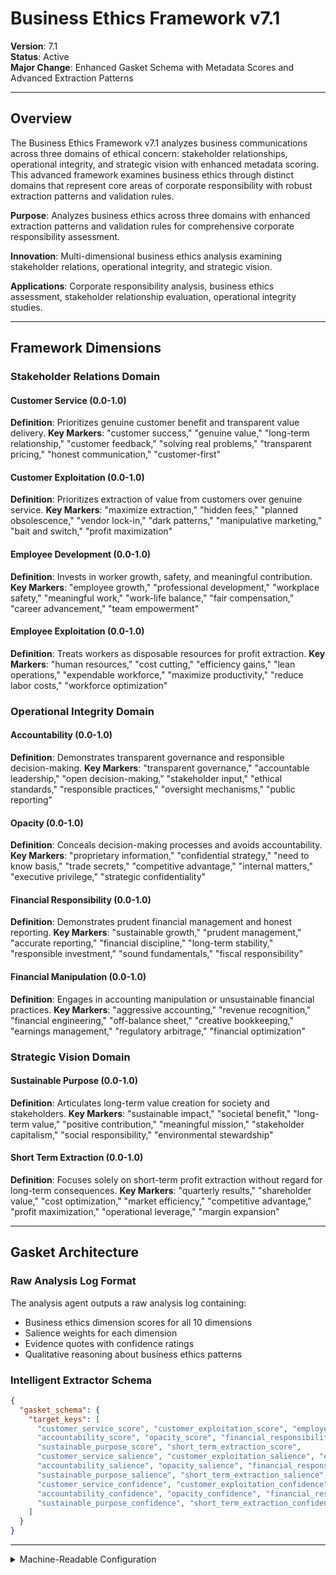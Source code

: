 # Business Ethics Framework v7.1

**Version**: 7.1  
**Status**: Active  
**Major Change**: Enhanced Gasket Schema with Metadata Scores and Advanced Extraction Patterns

---

## Overview

The Business Ethics Framework v7.1 analyzes business communications across three domains of ethical concern: stakeholder relationships, operational integrity, and strategic vision with enhanced metadata scoring. This advanced framework examines business ethics through distinct domains that represent core areas of corporate responsibility with robust extraction patterns and validation rules.

**Purpose**: Analyzes business ethics across three domains with enhanced extraction patterns and validation rules for comprehensive corporate responsibility assessment.

**Innovation**: Multi-dimensional business ethics analysis examining stakeholder relations, operational integrity, and strategic vision.

**Applications**: Corporate responsibility analysis, business ethics assessment, stakeholder relationship evaluation, operational integrity studies.

---

## Framework Dimensions

### **Stakeholder Relations Domain**

#### Customer Service (0.0-1.0)
**Definition**: Prioritizes genuine customer benefit and transparent value delivery.
**Key Markers**: "customer success," "genuine value," "long-term relationship," "customer feedback," "solving real problems," "transparent pricing," "honest communication," "customer-first"

#### Customer Exploitation (0.0-1.0)
**Definition**: Prioritizes extraction of value from customers over genuine service.
**Key Markers**: "maximize extraction," "hidden fees," "planned obsolescence," "vendor lock-in," "dark patterns," "manipulative marketing," "bait and switch," "profit maximization"

#### Employee Development (0.0-1.0)
**Definition**: Invests in worker growth, safety, and meaningful contribution.
**Key Markers**: "employee growth," "professional development," "workplace safety," "meaningful work," "work-life balance," "fair compensation," "career advancement," "team empowerment"

#### Employee Exploitation (0.0-1.0)
**Definition**: Treats workers as disposable resources for profit extraction.
**Key Markers**: "human resources," "cost cutting," "efficiency gains," "lean operations," "expendable workforce," "maximize productivity," "reduce labor costs," "workforce optimization"

### **Operational Integrity Domain**

#### Accountability (0.0-1.0)
**Definition**: Demonstrates transparent governance and responsible decision-making.
**Key Markers**: "transparent governance," "accountable leadership," "open decision-making," "stakeholder input," "ethical standards," "responsible practices," "oversight mechanisms," "public reporting"

#### Opacity (0.0-1.0)
**Definition**: Conceals decision-making processes and avoids accountability.
**Key Markers**: "proprietary information," "confidential strategy," "need to know basis," "trade secrets," "competitive advantage," "internal matters," "executive privilege," "strategic confidentiality"

#### Financial Responsibility (0.0-1.0)
**Definition**: Demonstrates prudent financial management and honest reporting.
**Key Markers**: "sustainable growth," "prudent management," "accurate reporting," "financial discipline," "long-term stability," "responsible investment," "sound fundamentals," "fiscal responsibility"

#### Financial Manipulation (0.0-1.0)
**Definition**: Engages in accounting manipulation or unsustainable financial practices.
**Key Markers**: "aggressive accounting," "revenue recognition," "financial engineering," "off-balance sheet," "creative bookkeeping," "earnings management," "regulatory arbitrage," "financial optimization"

### **Strategic Vision Domain**

#### Sustainable Purpose (0.0-1.0)
**Definition**: Articulates long-term value creation for society and stakeholders.
**Key Markers**: "sustainable impact," "societal benefit," "long-term value," "positive contribution," "meaningful mission," "stakeholder capitalism," "social responsibility," "environmental stewardship"

#### Short Term Extraction (0.0-1.0)
**Definition**: Focuses solely on short-term profit extraction without regard for long-term consequences.
**Key Markers**: "quarterly results," "shareholder value," "cost optimization," "market efficiency," "competitive advantage," "profit maximization," "operational leverage," "margin expansion"

---

## Gasket Architecture

### Raw Analysis Log Format
The analysis agent outputs a raw analysis log containing:
- Business ethics dimension scores for all 10 dimensions
- Salience weights for each dimension
- Evidence quotes with confidence ratings
- Qualitative reasoning about business ethics patterns

### Intelligent Extractor Schema
```json
{
  "gasket_schema": {
    "target_keys": [
      "customer_service_score", "customer_exploitation_score", "employee_development_score", "employee_exploitation_score",
      "accountability_score", "opacity_score", "financial_responsibility_score", "financial_manipulation_score",
      "sustainable_purpose_score", "short_term_extraction_score",
      "customer_service_salience", "customer_exploitation_salience", "employee_development_salience", "employee_exploitation_salience",
      "accountability_salience", "opacity_salience", "financial_responsibility_salience", "financial_manipulation_salience",
      "sustainable_purpose_salience", "short_term_extraction_salience",
      "customer_service_confidence", "customer_exploitation_confidence", "employee_development_confidence", "employee_exploitation_confidence",
      "accountability_confidence", "opacity_confidence", "financial_responsibility_confidence", "financial_manipulation_confidence",
      "sustainable_purpose_confidence", "short_term_extraction_confidence"
    ]
  }
}
```

---

<details><summary>Machine-Readable Configuration</summary>

```json
{
  "name": "business_ethics_v7_1",
  "version": "v7.1",
  "display_name": "Business Ethics Framework v7.1",
  "analysis_variants": {
    "default": {
      "description": "Complete multi-dimensional business ethics analysis with raw analysis log output.",
      "analysis_prompt": "You are an expert analyst specializing in business ethics and corporate responsibility across diverse contexts. Your task is to analyze the provided text using the Business Ethics Framework v7.1, which captures business ethics patterns through three domains with enhanced metadata scoring and comprehensive corporate responsibility assessment.\n\nThe framework evaluates business ethics across three domains:\n\n**Stakeholder Relations Domain**: Customer Service (0.0-1.0) - genuine customer benefit and transparent value delivery vs. Customer Exploitation (0.0-1.0) - extraction of value from customers over genuine service; Employee Development (0.0-1.0) - worker growth, safety, and meaningful contribution vs. Employee Exploitation (0.0-1.0) - treating workers as disposable resources.\n\n**Operational Integrity Domain**: Accountability (0.0-1.0) - transparent governance and responsible decision-making vs. Opacity (0.0-1.0) - concealing decision-making processes; Financial Responsibility (0.0-1.0) - prudent financial management and honest reporting vs. Financial Manipulation (0.0-1.0) - accounting manipulation or unsustainable practices.\n\n**Strategic Vision Domain**: Sustainable Purpose (0.0-1.0) - long-term value creation for society and stakeholders vs. Short Term Extraction (0.0-1.0) - focusing solely on short-term profit extraction.\n\nFor each dimension, provide:\n- **Score (0.0-1.0)**: Based on strength of evidence in the text\n- **Salience (0.0-1.0)**: How central is this dimension to this specific text?\n- **Confidence (0.0-1.0)**: How certain are you in this assessment?\n\nWrite a comprehensive analytical report that covers:\n- Application of the Business Ethics methodology to this specific text\n- Detailed analysis of each relevant dimension with scores, salience, confidence, and evidence\n- Assessment of business ethics patterns across all three domains\n- Overall corporate responsibility profile with domain weighting\n- Key insights about the organization's ethical approach and stakeholder orientation\n\nEmbed your numerical assessments naturally within the analysis. For example: 'This text demonstrates strong customer service orientation (customer service score: 0.8, salience: 0.9, confidence: 0.7) with frequent references to genuine customer benefit.' Focus on rigorous intellectual analysis supported by direct textual evidence and clear reasoning for all scores and metadata."
    }
  },
  "dimension_groups": {
    "stakeholder_relations": ["customer_service", "customer_exploitation", "employee_development", "employee_exploitation"],
    "operational_integrity": ["accountability", "opacity", "financial_responsibility", "financial_manipulation"],
    "strategic_vision": ["sustainable_purpose", "short_term_extraction"]
  },
  "calculation_spec": {
    "stakeholder_focus_index": "(customer_service_score + employee_development_score - customer_exploitation_score - employee_exploitation_score) / 4",
    "operational_integrity_index": "(accountability_score + financial_responsibility_score - opacity_score - financial_manipulation_score) / 4",
    "strategic_sustainability_score": "(sustainable_purpose_score - short_term_extraction_score + 1) / 2"
  },
  "reliability_rubric": {
    "cronbachs_alpha": {
      "excellent": [0.80, 1.0],
      "good": [0.70, 0.79],
      "acceptable": [0.60, 0.69],
      "poor": [0.0, 0.59]
    },
    "notes": "Defines quality thresholds for framework reliability. The Synthesis Agent uses this for automated fit assessment."
  },
  "gasket_schema": {
    "version": "7.1",
    "extraction_method": "intelligent_extractor",
    "target_keys": [
      "customer_service_score", "customer_exploitation_score", "employee_development_score", "employee_exploitation_score",
      "accountability_score", "opacity_score", "financial_responsibility_score", "financial_manipulation_score",
      "sustainable_purpose_score", "short_term_extraction_score",
      "customer_service_salience", "customer_exploitation_salience", "employee_development_salience", "employee_exploitation_salience",
      "accountability_salience", "opacity_salience", "financial_responsibility_salience", "financial_manipulation_salience",
      "sustainable_purpose_salience", "short_term_extraction_salience",
      "customer_service_confidence", "customer_exploitation_confidence", "employee_development_confidence", "employee_exploitation_confidence",
      "accountability_confidence", "opacity_confidence", "financial_responsibility_confidence", "financial_manipulation_confidence",
      "sustainable_purpose_confidence", "short_term_extraction_confidence"
    ],
    "extraction_patterns": {
      "customer_service_score": ["customer.{0,20}service.{0,20}score", "customer.{0,20}service.{0,20}rating", "customer\\s*service\\s*:\\s*[0-9]"],
      "customer_exploitation_score": ["customer.{0,20}exploitation.{0,20}score", "customer.{0,20}exploitation.{0,20}rating", "customer\\s*exploitation\\s*:\\s*[0-9]"],
      "employee_development_score": ["employee.{0,20}development.{0,20}score", "employee.{0,20}development.{0,20}rating", "employee\\s*development\\s*:\\s*[0-9]"],
      "employee_exploitation_score": ["employee.{0,20}exploitation.{0,20}score", "employee.{0,20}exploitation.{0,20}rating", "employee\\s*exploitation\\s*:\\s*[0-9]"],
      "accountability_score": ["accountability.{0,20}score", "accountability.{0,20}rating", "accountability\\s*:\\s*[0-9]"],
      "opacity_score": ["opacity.{0,20}score", "opacity.{0,20}rating", "opacity\\s*:\\s*[0-9]"],
      "financial_responsibility_score": ["financial.{0,20}responsibility.{0,20}score", "financial.{0,20}responsibility.{0,20}rating", "financial\\s*responsibility\\s*:\\s*[0-9]"],
      "financial_manipulation_score": ["financial.{0,20}manipulation.{0,20}score", "financial.{0,20}manipulation.{0,20}rating", "financial\\s*manipulation\\s*:\\s*[0-9]"],
      "sustainable_purpose_score": ["sustainable.{0,20}purpose.{0,20}score", "sustainable.{0,20}purpose.{0,20}rating", "sustainable\\s*purpose\\s*:\\s*[0-9]"],
      "short_term_extraction_score": ["short.{0,20}term.{0,20}extraction.{0,20}score", "short.{0,20}term.{0,20}extraction.{0,20}rating", "short\\s*term\\s*extraction\\s*:\\s*[0-9]"],
      "customer_service_salience": ["customer.{0,20}service.{0,20}salience", "customer.{0,20}service.{0,20}importance", "customer.{0,20}service.{0,20}centrality"],
      "customer_exploitation_salience": ["customer.{0,20}exploitation.{0,20}salience", "customer.{0,20}exploitation.{0,20}importance", "customer.{0,20}exploitation.{0,20}centrality"],
      "employee_development_salience": ["employee.{0,20}development.{0,20}salience", "employee.{0,20}development.{0,20}importance", "employee.{0,20}development.{0,20}centrality"],
      "employee_exploitation_salience": ["employee.{0,20}exploitation.{0,20}salience", "employee.{0,20}exploitation.{0,20}importance", "employee.{0,20}exploitation.{0,20}centrality"],
      "accountability_salience": ["accountability.{0,20}salience", "accountability.{0,20}importance", "accountability.{0,20}centrality"],
      "opacity_salience": ["opacity.{0,20}salience", "opacity.{0,20}importance", "opacity.{0,20}centrality"],
      "financial_responsibility_salience": ["financial.{0,20}responsibility.{0,20}salience", "financial.{0,20}responsibility.{0,20}importance", "financial.{0,20}responsibility.{0,20}centrality"],
      "financial_manipulation_salience": ["financial.{0,20}manipulation.{0,20}salience", "financial.{0,20}manipulation.{0,20}importance", "financial.{0,20}manipulation.{0,20}centrality"],
      "sustainable_purpose_salience": ["sustainable.{0,20}purpose.{0,20}salience", "sustainable.{0,20}purpose.{0,20}importance", "sustainable.{0,20}purpose.{0,20}centrality"],
      "short_term_extraction_salience": ["short.{0,20}term.{0,20}extraction.{0,20}salience", "short.{0,20}term.{0,20}extraction.{0,20}importance", "short.{0,20}term.{0,20}extraction.{0,20}centrality"],
      "customer_service_confidence": ["customer.{0,20}service.{0,20}confidence", "customer.{0,20}service.{0,20}certainty", "customer.{0,20}service.{0,20}sure"],
      "customer_exploitation_confidence": ["customer.{0,20}exploitation.{0,20}confidence", "customer.{0,20}exploitation.{0,20}certainty", "customer.{0,20}exploitation.{0,20}sure"],
      "employee_development_confidence": ["employee.{0,20}development.{0,20}confidence", "employee.{0,20}development.{0,20}certainty", "employee.{0,20}development.{0,20}sure"],
      "employee_exploitation_confidence": ["employee.{0,20}exploitation.{0,20}confidence", "employee.{0,20}exploitation.{0,20}certainty", "employee.{0,20}exploitation.{0,20}sure"],
      "accountability_confidence": ["accountability.{0,20}confidence", "accountability.{0,20}certainty", "accountability.{0,20}sure"],
      "opacity_confidence": ["opacity.{0,20}confidence", "opacity.{0,20}certainty", "opacity.{0,20}sure"],
      "financial_responsibility_confidence": ["financial.{0,20}responsibility.{0,20}confidence", "financial.{0,20}responsibility.{0,20}certainty", "financial.{0,20}responsibility.{0,20}sure"],
      "financial_manipulation_confidence": ["financial.{0,20}manipulation.{0,20}confidence", "financial.{0,20}manipulation.{0,20}certainty", "financial.{0,20}manipulation.{0,20}sure"],
      "sustainable_purpose_confidence": ["sustainable.{0,20}purpose.{0,20}confidence", "sustainable.{0,20}purpose.{0,20}certainty", "sustainable.{0,20}purpose.{0,20}sure"],
      "short_term_extraction_confidence": ["short.{0,20}term.{0,20}extraction.{0,20}confidence", "short.{0,20}term.{0,20}extraction.{0,20}certainty", "short.{0,20}term.{0,20}extraction.{0,20}sure"]
    },
    "validation_rules": {
      "required_fields": [
        "customer_service_score", "customer_exploitation_score", "employee_development_score", "employee_exploitation_score",
        "accountability_score", "opacity_score", "financial_responsibility_score", "financial_manipulation_score",
        "sustainable_purpose_score", "short_term_extraction_score"
      ],
      "score_ranges": {"min": 0.0, "max": 1.0},
      "metadata_ranges": {
        "salience": {"min": 0.0, "max": 1.0},
        "confidence": {"min": 0.0, "max": 1.0}
      },
      "fallback_strategy": "use_default_values"
    }
  }
}
```

</details>